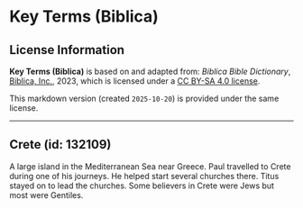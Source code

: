 # Key Terms (Biblica)

## License Information

**Key Terms (Biblica)** is based on and adapted from: _Biblica Bible Dictionary_, [Biblica, Inc.](https://www.biblica.com/), 2023, which is licensed under a [CC BY-SA 4.0 license](https://creativecommons.org/licenses/by-sa/4.0/legalcode.en).

This markdown version (created `2025-10-20`) is provided under the same license.



--------------------------------

## Crete (id: 132109)

A large island in the Mediterranean Sea near Greece. Paul travelled to Crete during one of his journeys. He helped start several churches there. Titus stayed on to lead the churches. Some believers in Crete were Jews but most were Gentiles.


